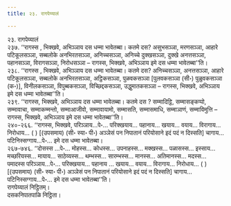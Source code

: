 ```yaml
---
title: २३. रागपेय्यालं

---
```

२३. रागपेय्यालं  
२३७. ‘‘रागस्स , भिक्खवे, अभिञ्ञाय दस धम्मा भावेतब्बा। कतमे दस? असुभसञ्ञा, मरणसञ्ञा, आहारे पटिकूलसञ्ञा, सब्बलोके अनभिरतसञ्ञा, अनिच्चसञ्ञा, अनिच्चे दुक्खसञ्ञा, दुक्खे अनत्तसञ्ञा, पहानसञ्ञा, विरागसञ्ञा, निरोधसञ्ञा – रागस्स, भिक्खवे, अभिञ्ञाय इमे दस धम्मा भावेतब्बा’’ति।  
२३८. ‘‘रागस्स , भिक्खवे, अभिञ्ञाय दस धम्मा भावेतब्बा। कतमे दस? अनिच्चसञ्ञा, अनत्तसञ्ञा, आहारे पटिकूलसञ्ञा, सब्बलोके अनभिरतसञ्ञा, अट्ठिकसञ्ञा, पुळवकसञ्ञा [पुलवकसञ्ञा (सी॰) पुळुवकसञ्ञा (क॰)], विनीलकसञ्ञा, विपुब्बकसञ्ञा, विच्छिद्दकसञ्ञा, उद्धुमातकसञ्ञा – रागस्स, भिक्खवे, अभिञ्ञाय इमे दस धम्मा भावेतब्बा’’ति।  
२३९. ‘‘रागस्स, भिक्खवे, अभिञ्ञाय दस धम्मा भावेतब्बा। कतमे दस ? सम्मादिट्ठि, सम्मासङ्कप्पो, सम्मावाचा, सम्माकम्मन्तो, सम्माआजीवो, सम्मावायामो, सम्मासति, सम्मासमाधि, सम्माञाणं, सम्माविमुत्ति – रागस्स, भिक्खवे, अभिञ्ञाय इमे दस धम्मा भावेतब्बा’’ति।  
२४०-२६६. ‘‘रागस्स, भिक्खवे, परिञ्ञाय…पे॰… परिक्खयाय… पहानाय… खयाय… वयाय… विरागाय… निरोधाय… ( ) [(उपसमाय) (सी॰ स्या॰ पी॰) अञ्ञेसं पन निपातानं परियोसाने इदं पदं न दिस्सति] चागाय… पटिनिस्सग्गाय…पे॰… इमे दस धम्मा भावेतब्बा।  
२६७-७४६. ‘‘दोसस्स …पे॰… मोहस्स… कोधस्स… उपनाहस्स… मक्खस्स… पळासस्स… इस्साय… मच्छरियस्स… मायाय… साठेय्यस्स… थम्भस्स… सारम्भस्स… मानस्स… अतिमानस्स… मदस्स… पमादस्स परिञ्ञाय…पे॰… परिक्खयाय… पहानाय … खयाय… वयाय… विरागाय… निरोधाय… ( ) [(उपसमाय) (सी॰ स्या॰ पी॰) अञ्ञेसं पन निपातानं परियोसाने इदं पदं न दिस्सति] चागाय… पटिनिस्सग्गाय…पे॰… इमे दस धम्मा भावेतब्बा’’ति।  
रागपेय्यालं निट्ठितम्।  
दसकनिपातपाळि निट्ठिता।  